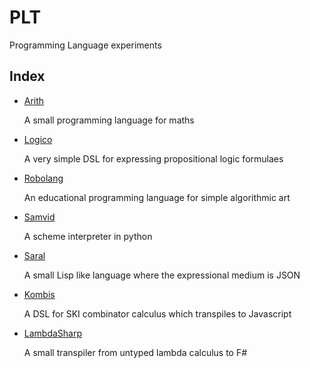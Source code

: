 # PLT
Programming Language experiments 

## Index

* [Arith](https://github.com/archanpatkar/Arith)
   
   A small programming language for maths
    
* [Logico](https://github.com/archanpatkar/Logico)
    
    A very simple DSL for expressing propositional logic formulaes

* [Robolang](https://github.com/archanpatkar/RoboLang)
   
   An educational programming language for simple algorithmic art
   
* [Samvid](https://github.com/archanpatkar/Samvid)
   
   A scheme interpreter in python
   
* [Saral](https://github.com/archanpatkar/Saral)
   
   A small Lisp like language where the expressional medium is JSON

* [Kombis](https://github.com/archanpatkar/Kombis)
    
   A DSL for SKI combinator calculus which transpiles to Javascript
  
* [LambdaSharp](  https://github.com/archanpatkar/LambdaSharp)
   
   A small transpiler from untyped lambda calculus to F#
